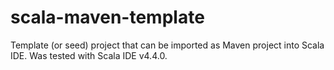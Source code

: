 # scala-maven-template

Template (or seed) project that can be imported as Maven project into Scala IDE. Was tested with Scala IDE v4.4.0.